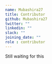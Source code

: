 ```yaml
---
name: Mubashira27
title: Contributor
github: Mubashira27
twitter: ""
linkedin: ""
slack: ""
joining_date: ""
role : contributor
---
```


Still waiting for this
